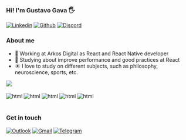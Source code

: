 ### Hi! I'm Gustavo Gava 🖐

[![Linkedin](https://img.shields.io/badge/LinkedIn-0077B5?style=for-the-badge&logo=linkedin&logoColor=white)]("www.linkedin.com/in/gustavo-gava")
[![Github](https://img.shields.io/badge/GitHub-100000?style=for-the-badge&logo=github&logoColor=white)]("https://github.com/Gustavo-Gava")
[![Discord](https://img.shields.io/badge/Discord-7289DA?style=for-the-badge&logo=discord&logoColor=white)]("www.linkedin.com/in/gustavo-gava")

### About me

* 💼 Working at Arkos Digital as React and React Native developer
* 🚀 Studying about improve performance and good practices at React
* ☀  I love to study on different subjects, such as philosophy, neuroscience, sports, etc.

<a href="https://github.com/gustavo-gava">
  <img align="center" src="https://github-readme-stats.vercel.app/api?username=gustavo-gava&show_icons=true&theme=radical" />
</a>

<div style="display: inline_block"> <br/>
   <img align="center" alt="html" src="https://img.shields.io/badge/React-20232A?style=for-the-badge&logo=react&logoColor=61DAFB" />
   <img align="center" alt="html" src="https://img.shields.io/badge/React_Native-20232A?style=for-the-badge&logo=react&logoColor=61DAFB" />
   <img align="center" alt="html" src="https://img.shields.io/badge/JavaScript-F7DF1E?style=for-the-badge&logo=javascript&logoColor=black" />
   <img align="center" alt="html" src="https://img.shields.io/badge/TypeScript-007ACC?style=for-the-badge&logo=typescript&logoColor=white" />
   <img align="center" alt="html" src="https://img.shields.io/badge/styled--components-DB7093?style=for-the-badge&logo=styled-components&logoColor=white" />
 </div><br />

### Get in touch

[![Outlook](https://img.shields.io/badge/Microsoft_Outlook-0078D4?style=for-the-badge&logo=microsoft-outlook&logoColor=white)]("mailto:gustavogava123@hotmail.com?Subject=Gustavo%20Gava")
[![Gmail](https://img.shields.io/badge/Gmail-D14836?style=for-the-badge&logo=gmail&logoColor=white)]("mailto:gustavogiuriato460@gmail.com?Subject=Gustavo%20Gava")
[![Telegram](https://img.shields.io/badge/Telegram-2CA5E0?style=for-the-badge&logo=telegram&logoColor=white)]("www.linkedin.com/in/gustavo-gava")
